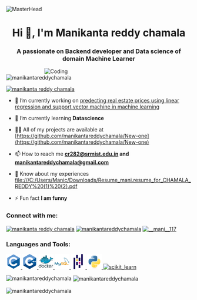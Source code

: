 ![MasterHead](https://1.bp.blogspot.com/-7A4WynwLsMw/XbBpCXG8fHI/AAAAAAAAMt4/uOa1bpLskYgrwGbllhSu2SDj_Mig8SXJQCLcBGAsYHQ/s1600/2000_600px.gif)
<h1 align="center">Hi 👋, I'm Manikanta reddy chamala</h1>
<h3 align="center">A passionate on Backend developer and Data science of domain Machine Learner</h3>
<img align="right" alt="Coding" width="400" src="https://cdn.dribbble.com/users/1162077/screenshots/3848914/programmer.gif">


<p align="left"> <img src="https://komarev.com/ghpvc/?username=manikantareddychamala&label=Profile%20views&color=0e75b6&style=flat" alt="manikantareddychamala" /> </p>

<p align="left"> <a href="https://twitter.com/manikanta reddy chamala" target="blank"><img src="https://img.shields.io/twitter/follow/manikanta reddy chamala?logo=twitter&style=for-the-badge" alt="manikanta reddy chamala" /></a> </p>

- 🔭 I’m currently working on [predecting real estate prices using linear regression and support vector machine in machine learning](https://github.com/manikantareddychamala/New-one)

- 🌱 I’m currently learning **Datascience**

- 👨‍💻 All of my projects are available at [https://github.com/manikantareddychamala/New-one](https://github.com/manikantareddychamala/New-one)

- 📫 How to reach me **cr282@srmist.edu.in and manikantareddychamala@gmail.com**

- 📄 Know about my experiences [file:///C:/Users/Manic/Downloads/Resume_mani.resume_for_CHAMALA_REDDY%20(1)%20(2).pdf](file:///C:/Users/Manic/Downloads/Resume_mani.resume_for_CHAMALA_REDDY%20(1)%20(2).pdf)

- ⚡ Fun fact **I am funny**

<h3 align="left">Connect with me:</h3>
<p align="left">
<a href="https://twitter.com/manikanta reddy chamala" target="blank"><img align="center" src="https://raw.githubusercontent.com/rahuldkjain/github-profile-readme-generator/master/src/images/icons/Social/twitter.svg" alt="manikanta reddy chamala" height="30" width="40" /></a>
<a href="https://linkedin.com/in/manikantareddychamala" target="blank"><img align="center" src="https://raw.githubusercontent.com/rahuldkjain/github-profile-readme-generator/master/src/images/icons/Social/linked-in-alt.svg" alt="manikantareddychamala" height="30" width="40" /></a>
<a href="https://instagram.com/__mani__117" target="blank"><img align="center" src="https://raw.githubusercontent.com/rahuldkjain/github-profile-readme-generator/master/src/images/icons/Social/instagram.svg" alt="__mani__117" height="30" width="40" /></a>
</p>

<h3 align="left">Languages and Tools:</h3>
<p align="left"> <a href="https://www.cprogramming.com/" target="_blank" rel="noreferrer"> <img src="https://raw.githubusercontent.com/devicons/devicon/master/icons/c/c-original.svg" alt="c" width="40" height="40"/> </a> <a href="https://www.w3schools.com/cpp/" target="_blank" rel="noreferrer"> <img src="https://raw.githubusercontent.com/devicons/devicon/master/icons/cplusplus/cplusplus-original.svg" alt="cplusplus" width="40" height="40"/> </a> <a href="https://www.docker.com/" target="_blank" rel="noreferrer"> <img src="https://raw.githubusercontent.com/devicons/devicon/master/icons/docker/docker-original-wordmark.svg" alt="docker" width="40" height="40"/> </a> <a href="https://www.mysql.com/" target="_blank" rel="noreferrer"> <img src="https://raw.githubusercontent.com/devicons/devicon/master/icons/mysql/mysql-original-wordmark.svg" alt="mysql" width="40" height="40"/> </a> <a href="https://pandas.pydata.org/" target="_blank" rel="noreferrer"> <img src="https://raw.githubusercontent.com/devicons/devicon/2ae2a900d2f041da66e950e4d48052658d850630/icons/pandas/pandas-original.svg" alt="pandas" width="40" height="40"/> </a> <a href="https://www.python.org" target="_blank" rel="noreferrer"> <img src="https://raw.githubusercontent.com/devicons/devicon/master/icons/python/python-original.svg" alt="python" width="40" height="40"/> </a> <a href="https://scikit-learn.org/" target="_blank" rel="noreferrer"> <img src="https://upload.wikimedia.org/wikipedia/commons/0/05/Scikit_learn_logo_small.svg" alt="scikit_learn" width="40" height="40"/> </a> </p>

<p><img align="left" src="https://github-readme-stats.vercel.app/api/top-langs?username=manikantareddychamala&show_icons=true&locale=en&layout=compact" alt="manikantareddychamala" /></p>

<p>&nbsp;<img align="center" src="https://github-readme-stats.vercel.app/api?username=manikantareddychamala&show_icons=true&locale=en" alt="manikantareddychamala" /></p>

<p><img align="center" src="https://github-readme-streak-stats.herokuapp.com/?user=manikantareddychamala&" alt="manikantareddychamala" /></p>

